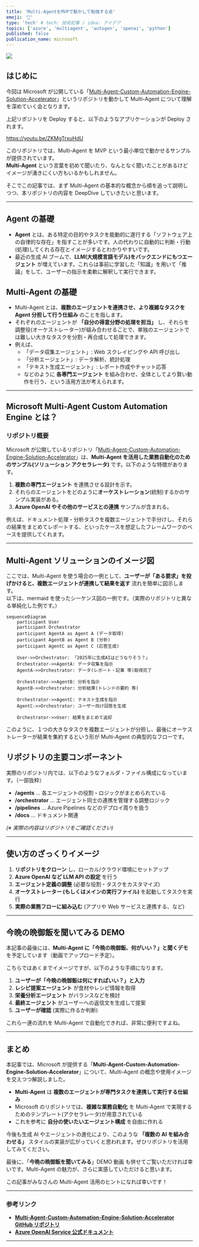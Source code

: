 ```yaml
---
title: 'Multi-AgentをMVPで動かして勉強する会'
emoji: '🤖'
type: 'tech' # tech: 技術記事 / idea: アイデア
topics: ['azure', 'multiagent', 'autogen', 'openai', 'python']
published: false
publication_name: microsoft
---
```


![](https://storage.googleapis.com/zenn-user-upload/2eef0a724371-20250106.png)

## はじめに

今回は Microsoft が公開している「[Multi-Agent-Custom-Automation-Engine-Solution-Accelerator](https://github.com/microsoft/Multi-Agent-Custom-Automation-Engine-Solution-Accelerator)」というリポジトリを動かして Multi-Agent について理解を深めていく会となります。

上記リポジトリを Deploy すると、以下のようなアプリケーションが Deploy されます。

https://youtu.be/ZKMgTrxuHdU

このリポジトリでは、Multi-Agent を MVP という最小単位で動かせるサンプルが提供されています。  
**Multi-Agent** という言葉を初めて聞いたり、なんとなく聞いたことがあるけどイメージが湧きにくい方もいるかもしれません。

そこでこの記事では、まず Multi-Agent の基本的な概念から順を追って説明しつつ、本リポジトリの内容を DeepDive していきたいと思います。

---

## Agent の基礎

- **Agent** とは、ある特定の目的やタスクを能動的に遂行する「ソフトウェア上の自律的な存在」を指すことが多いです。人の代わりに自動的に判断・行動(処理)してくれる存在とイメージするとわかりやすいです。
- 最近の生成 AI ブームで、**LLM(大規模言語モデル)をバックエンドにもつエージェント** が増えています。これらは事前に学習した「知識」を用いて「推論」をして、ユーザーの指示を柔軟に解釈して実行できます。

## Multi-Agent の基礎

- Multi-Agent とは、**複数のエージェントを連携させ、より複雑なタスクを Agent 分担して行う仕組み** のことを指します。
- それぞれのエージェントが **「自分の得意分野の処理を担当」** し、それらを調整役(オーケストレーター)が組み合わせることで、単独のエージェントでは難しい大きなタスクを分割・再合成して処理できます。
- 例えば、
  - 「データ収集エージェント」: Web スクレイピングや API 呼び出し
  - 「分析エージェント」: データ解析、統計処理
  - 「テキスト生成エージェント」: レポート作成やチャット応答
  - などのように **各専門エージェント** を組み合わせ、全体としてより賢い動作を行う、という活用方法が考えられます。

---

## Microsoft Multi-Agent Custom Automation Engine とは？

### リポジトリ概要

Microsoft が公開しているリポジトリ「[Multi-Agent-Custom-Automation-Engine-Solution-Accelerator](https://github.com/microsoft/Multi-Agent-Custom-Automation-Engine-Solution-Accelerator)」は、**Multi-Agent を活用した業務自動化のためのサンプル(ソリューション アクセラレータ)** です。以下のような特徴があります。

1. **複数の専門エージェント** を連携させる設計を示す。
2. それらのエージェントをどのように**オーケストレーション**(統制)するかのサンプル実装がある。
3. **Azure OpenAI やその他のサービスとの連携** サンプルが含まれる。

例えば、ドキュメント処理・分析タスクを複数エージェントで手分けし、それらの結果をまとめてレポートする、といったケースを想定したフレームワークのベースを提供してくれます。

---

## Multi-Agent ソリューションのイメージ図

ここでは、Multi-Agent を使う場合の一例として、**ユーザーが「ある要求」を投げかけると、複数エージェントが連携して結果を返す** 流れを簡単に図示します。  
以下は、mermaid を使ったシーケンス図の一例です。（実際のリポジトリと異なる単純化した例です。）

```mermaid
sequenceDiagram
    participant User
    participant Orchestrator
    participant AgentA as Agent A (データ取得)
    participant AgentB as Agent B (分析)
    participant AgentC as Agent C (応答生成)

    User->>Orchestrator: 「2025年に生成AIはどうなりそう？」
    Orchestrator->>AgentA: データ収集を指示
    AgentA->>Orchestrator: データ(レポート・記事 等)取得完了

    Orchestrator->>AgentB: 分析を指示
    AgentB->>Orchestrator: 分析結果(トレンドの要約 等)

    Orchestrator->>AgentC: テキスト生成を指示
    AgentC->>Orchestrator: ユーザー向け回答を生成

    Orchestrator->>User: 結果をまとめて返却
```

このように、１つの大きなタスクを複数エージェントが分担し、最後にオーケストレーターが結果を集約するという形が Multi-Agent の典型的なフローです。

## リポジトリの主要コンポーネント

実際のリポジトリ内では、以下のようなフォルダ・ファイル構成になっています。（一部抜粋）

- **/agents** … 各エージェントの役割・ロジックがまとめられている
- **/orchestrator** … エージェント同士の連携を管理する調整ロジック
- **/pipelines** … Azure Pipelines などのデプロイ周りを扱う
- **/docs** … ドキュメント関連

_(※ 実際の内容はリポジトリをご確認ください)_

---

## 使い方のざっくりイメージ

1. **リポジトリをクローン** し、ローカル/クラウド環境にセットアップ
2. **Azure OpenAI など LLM API の設定** を行う
3. **エージェント定義の調整** (必要な役割・タスクをカスタマイズ)
4. **オーケストレーター (もしくはメインの実行ファイル)** を起動してタスクを実行
5. **実際の業務フローに組み込む** (アプリや Web サービスと連携する、など)

---

## 今晩の晩御飯を聞いてみる DEMO

本記事の最後には、**Multi-Agent に「今晩の晩御飯、何がいい？」と聞くデモ** を予定しています（動画でアップロード予定）。

こちらではあくまでイメージですが、以下のような手順になります。

1. **ユーザーが「今晩の晩御飯は何にすればいい？」と入力**
2. **レシピ提案エージェント** が食材やレシピ情報を取得
3. **栄養分析エージェント** がバランスなどを検討
4. **最終エージェント** がユーザーへの返信文を生成して提案
5. **ユーザーが確認** (実際に作るか判断)

これら一連の流れを Multi-Agent で自動化できれば、非常に便利ですよね。

---

## まとめ

本記事では、Microsoft が提供する「**Multi-Agent-Custom-Automation-Engine-Solution-Accelerator**」について、Multi-Agent の概念や使用イメージを交えつつ解説しました。

- **Multi-Agent** は **複数のエージェントが専門タスクを連携して実行する仕組み**
- Microsoft のリポジトリでは、**複雑な業務自動化** を Multi-Agent で実現するためのテンプレート(アクセラレータ)が用意されている
- これを参考に **自分の使いたいエージェント構成** を自由に作れる

今後も生成 AI やエージェントの進化により、このような **「複数の AI を組み合わせる」** スタイルの実装が広がっていくと思われます。ぜひリポジトリを活用してみてください。

最後に、「**今晩の晩御飯を聞いてみる**」DEMO 動画 も併せてご覧いただければ幸いです。Multi-Agent の魅力が、さらに実感していただけると思います。

この記事がみなさんの Multi-Agent 活用のヒントになれば幸いです！

---

### 参考リンク

- [**Multi-Agent-Custom-Automation-Engine-Solution-Accelerator GitHub リポジトリ**](https://github.com/microsoft/Multi-Agent-Custom-Automation-Engine-Solution-Accelerator)
- [**Azure OpenAI Service 公式ドキュメント**](https://learn.microsoft.com/azure/cognitive-services/openai/)

---
